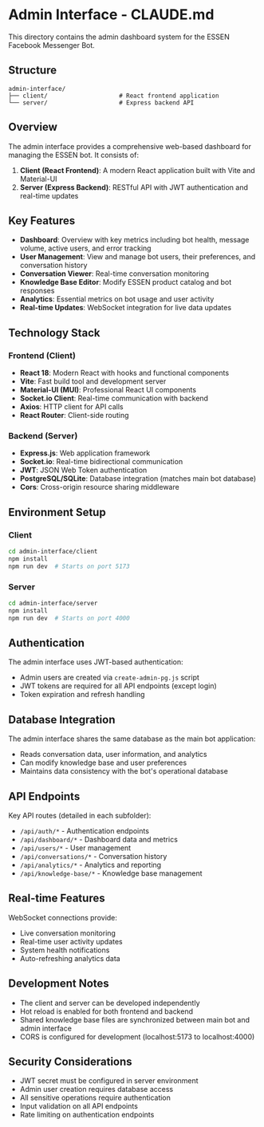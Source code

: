 # Admin Interface - CLAUDE.md

This directory contains the admin dashboard system for the ESSEN Facebook Messenger Bot.

## Structure

```
admin-interface/
├── client/                    # React frontend application
└── server/                    # Express backend API
```

## Overview

The admin interface provides a comprehensive web-based dashboard for managing the ESSEN bot. It consists of:

1. **Client (React Frontend)**: A modern React application built with Vite and Material-UI
2. **Server (Express Backend)**: RESTful API with JWT authentication and real-time updates

## Key Features

- **Dashboard**: Overview with key metrics including bot health, message volume, active users, and error tracking
- **User Management**: View and manage bot users, their preferences, and conversation history
- **Conversation Viewer**: Real-time conversation monitoring
- **Knowledge Base Editor**: Modify ESSEN product catalog and bot responses
- **Analytics**: Essential metrics on bot usage and user activity
- **Real-time Updates**: WebSocket integration for live data updates

## Technology Stack

### Frontend (Client)
- **React 18**: Modern React with hooks and functional components
- **Vite**: Fast build tool and development server
- **Material-UI (MUI)**: Professional React UI components
- **Socket.io Client**: Real-time communication with backend
- **Axios**: HTTP client for API calls
- **React Router**: Client-side routing

### Backend (Server)
- **Express.js**: Web application framework
- **Socket.io**: Real-time bidirectional communication
- **JWT**: JSON Web Token authentication
- **PostgreSQL/SQLite**: Database integration (matches main bot database)
- **Cors**: Cross-origin resource sharing middleware

## Environment Setup

### Client
```bash
cd admin-interface/client
npm install
npm run dev  # Starts on port 5173
```

### Server
```bash
cd admin-interface/server
npm install
npm run dev  # Starts on port 4000
```

## Authentication

The admin interface uses JWT-based authentication:
- Admin users are created via `create-admin-pg.js` script
- JWT tokens are required for all API endpoints (except login)
- Token expiration and refresh handling

## Database Integration

The admin interface shares the same database as the main bot application:
- Reads conversation data, user information, and analytics
- Can modify knowledge base and user preferences
- Maintains data consistency with the bot's operational database

## API Endpoints

Key API routes (detailed in each subfolder):
- `/api/auth/*` - Authentication endpoints
- `/api/dashboard/*` - Dashboard data and metrics
- `/api/users/*` - User management
- `/api/conversations/*` - Conversation history
- `/api/analytics/*` - Analytics and reporting
- `/api/knowledge-base/*` - Knowledge base management

## Real-time Features

WebSocket connections provide:
- Live conversation monitoring
- Real-time user activity updates
- System health notifications
- Auto-refreshing analytics data

## Development Notes

- The client and server can be developed independently
- Hot reload is enabled for both frontend and backend
- Shared knowledge base files are synchronized between main bot and admin interface
- CORS is configured for development (localhost:5173 to localhost:4000)

## Security Considerations

- JWT secret must be configured in server environment
- Admin user creation requires database access
- All sensitive operations require authentication
- Input validation on all API endpoints
- Rate limiting on authentication endpoints